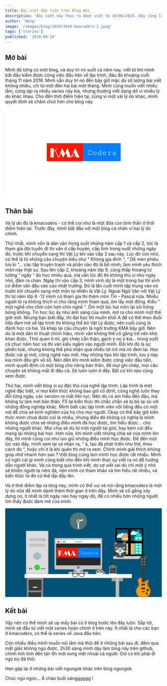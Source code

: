```yaml
---
title: Bài viết đầu tiên trên Blog mới
description: 'Bài viết này thực ra được viết từ 10/08/2019. Đây cũng là bài viết đầu tiên tại blog kmacoders.github.io ngày ấy, thời điểm mà mình biết những dòng mà mình đang gõ ra đã có những người đầu tiên đọc.'
author: 'Hưng'
image: '/images/blog/2019/2019-kmacoders-1.jpeg'
tags: ['stories']
published: '2019-08-10'
---
```


## Mở bài
Mình đã từng có một blog, và duy trì nó suốt cả năm nay, viết từ khi mình bắt đầu kiếm được công việc đầu tiên về lập trình, đâu đó khoảng cuối tháng 11 năm 2018. Mình vẫn duy trì nó đến bây giờ mặc dù số lượng bài viết không nhiều, chỉ từ một đến hai bài một tháng. Mình cũng muốn viết nhiều lắm, cũng lập ra nhiều series này kia, nhưng thường viết dang dở vì nhiều lý do khác nhau. Cho đến thời điểm hiện tại, cũng vì một vài lý do khác, mình quyết định sẽ chăm chút hơn cho blog này.

![enter image description here](/images/blog/2019/2019-kmacoders-2.jpeg)

## Thân bài
Và lý do đó là kmacoders - có thể coi như là một đứa con tinh thần ở thời điểm hiện tại. Trước đây, mình bắt đầu với một blog cá nhân vì hai lý do chính.

Thứ nhất, mình vốn là dân văn trong suốt những năm cấp 1 và cấp 2, tức là tham gia đội tuyển đi thi văn ở cấp huyện, cấp tỉnh trong suốt những ngày đó, trước khi chuyển sang thi Vật Lý khi vào cấp 3 sau này. Lúc đó còn nhỏ, có thể là từ những câu chuyện kiểu như “ Không gia đình “, “ Dế mèn phiêu lưu kí “… các tập truyện tranh và phần nào đó là bố mình, làm mình yêu thích môn này thật sự. Sau lên cấp 2, khoảng năm lớp 9, cũng thấp thoáng tư tưởng “ ngấy “ do học nhiều quá, mà văn lúc đó thì không thú vị như ngày nhỏ, đâm ra chán. Ngày thi vào cấp 3, mình vinh dự là một trong hai thí sinh có điểm văn đầu vào cao nhất trường. Đó là lần cuối mình tập trung vào nó trước khi chuyển sang một môn tự nhiên là Vật Lý. Ngoài Ngữ Văn với Vật Lý thì từ năm lớp 8 -12 mình có tham gia thi thêm môn Tin - Pascal nữa. Nhiều người tỏ ra không thích vì cho rằng mình tham quá, ôm lấy một đống. Kiểu “ một nghề cho chín còn hơn chín nghề “. Ôm một lúc hai môn lại sôi hỏng bỏng không. Tin học lúc ấy như ánh sáng của mình, mở ra cho mình một thế giới mới. Nhưng bạn biết đấy, thi đại học thì muốn khối A để có thể theo đuổi tiếp đam mê về lập trình thì không thể bỏ Vật Lý được, nên cuối cùng là đành học cả hai. Và khép lại câu chuyện là ngôi trường KMA bây giờ. Nên dù là một dân kĩ thuật chính hiệu, mình vẫn không thể cố gắng trở nên khô khan được. Thói quen tỉ mỉ, ghi chép cẩn thận, gạch ý nọ ý kia… trong suốt cả chục năm học và thi văn kiểu ngấm vào người mình. Đôi khi đó là sự phiền toái, nhưng không thể phủ nhận quá nhiều lợi ích mà nó đem lại. Học được cái gì mới, công nghệ nào mới. Hay những tips khi lập trình, lưu ý này kia mình đều ghi vô sổ. Nên đến khi mình kiếm được công việc đầu tiên, mình quyết định có một blog cho riêng bản thân, để mọi ghi chép, mọi câu chuyện sẽ không mất đi đâu cả. Sẽ luôn luôn ở đấy. Bất cứ khi nào cũng xem được.

Thứ hai, mình viết blog vì sự đặc thù của nghề lập trình. Lập trình là một nghề đặc biệt, vì mọi kiến thức không bao giờ cố định, công nghệ luôn thay đổi từng ngày, các version ra mắt liên tục. Nên dù có am hiểu đến đâu, mà không tự làm mới bản thân, F5 lại kiến thức thì chắc chắn sẽ bị bỏ lại so với những đồng nghiệp khác. Mình biết các lập trình viên nổi tiếng đều có một nơi để chia sẻ kinh nghiệm của họ cho mọi người. Okay có thể bây giờ kiến thức mình chưa được coi là nhiều, nhưng điều đó không có nghĩa là mình không được chia sẻ những điều mình đã học được, tìm hiểu được… cho những người khác. Mọi chia sẻ dù từ một người tài giỏi, hay kém cỏi đều mang lại những bài học. Hơn nữa, khi mình viết những chia sẻ của mình lên đây, thì mình cũng coi như lưu giữ những điều mình học được. Để đến một lúc nào đấy, mình xem lại và nhận ra, “ à, tao đã phát triển như thế, theo cách đó “, hoặc chí ít là khi quên thì mở ra xem. Chình mình giải thích không giúp nhớ nhanh hơn sao ? Viết blog cũng làm mình học được rất nhiều. Mình cứ nghĩ cái gì mình cũng biết cho đến khi mình thực sự viết ra nó để hướng dẫn người khác. Và cả trong quá trình viết, do sợ viết sai dù chỉ một ý nhỏ sẽ khiến người ta ném đá, nên mình có tham khảo và tìm hiểu rất nhiều, và kiến thức từ đó cứ thế lấp đầy lên.

Và ở thời điểm lập ra blog này, mình có thể vui vẻ nói rằng kmacoders là một lý do nữa để mình dành thêm thời gian ở trên đây. Mình sẽ cố gắng xây dựng nó, ít nhất là tốt ngày nào hay ngày đó, để có nhiều hơn những người tìm thấy được đam mê của mình.

![enter image description here](/images/blog/2019/2019-kmacoders-3.jpeg)

## Kết bài
Vậy nên có thể mình sẽ up mấy bài cũ ở blog trước lên đây luôn. Sắp tới, mình sẽ đầu tư viết một series hoàn chỉnh ở trên này. Ít nhất là cho các bạn ở kmacoders, có thể là series về Java đầu tiên.

Còn nhiều điều mình muốn nói lắm mà thôi để ở những bài sau đi, đêm qua mất giấc không ngủ được, 2h30 sáng mình dậy làm blog này trên github, chỉnh linh tinh đến tận 6h mới xong mệt nhoài cả người. Giờ có khi phải đi ngủ bù đã thôi.

Hẹn gặp lại ở những bài viết ngungok khác trên blog ngungok.

Chúc ngủ ngon… À chào buổi sángggggg !
